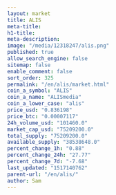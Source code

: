 ```yaml
---
layout: market
title: ALIS
meta-title: 
h1-title: 
meta-description: 
image: "/media/12318247/alis.png"
published: true
allow_search_engine: false
sitemap: false
enable_comment: false
sort_order: 325
permalink: "/en/alis/market.html"
coin_a_symbol: "ALIS"
coin_a_name: "ALISmedia"
coin_a_lower_case: "alis"
price_usd: "0.836198"
price_btc: "0.00007117"
24h_volume_usd: "101460.0"
market_cap_usd: "75209200.0"
total_supply: "75209200.0"
available_supply: "38538648.0"
percent_change_1h: "0.88"
percent_change_24h: "27.77"
percent_change_7d: "-7.68"
last_updated: "1517140762"
parent-url: "/en/alis/"
author: Sam
---
```


